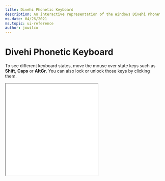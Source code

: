 ```yaml
---
title: Divehi Phonetic Keyboard
description: An interactive representation of the Windows Divehi Phonetic keyboard. To see different keyboard states, click or move the mouse over the state keys.
ms.date: 04/26/2021
ms.topic: ui-reference
author: jowilco
---
```


# Divehi Phonetic Keyboard

To see different keyboard states, move the mouse over state keys such as **Shift**, **Caps** or **AltGr**. You can also lock or unlock those keys by clicking them.

<iframe src="kbddiv1.html" height="300"></iframe>
